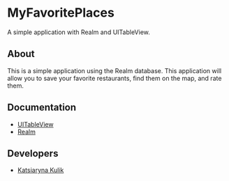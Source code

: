 # MyFavoritePlaces
A simple application with Realm and UITableView.
## About
This is a simple application using the Realm database. This application will allow you to save your favorite restaurants, find them on the map, and rate them.

## Documentation
- [UITableView](https://developer.apple.com/documentation/uikit/uitableview)
- [Realm](https://www.mongodb.com/docs/realm/studio/?_ga=2.46305063.1243766170.1697720746-244328815.1697720746)
## Developers
- [Katsiaryna Kulik](https://www.linkedin.com/in/katsiaryna-kulik-4298b4259/)


